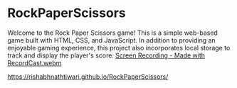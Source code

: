 # RockPaperScissors
Welcome to the Rock Paper Scissors game! This is a simple web-based game built with HTML, CSS, and JavaScript. In addition to providing an enjoyable gaming experience, this project also incorporates local storage to track and display the player's score.
[Screen Recording - Made with RecordCast.webm](https://github.com/rishabhnathtiwari/RockPaperScissors/assets/65508134/22c9f5cd-e811-4c54-87ab-a63a71363a2b)



https://rishabhnathtiwari.github.io/RockPaperScissors/
